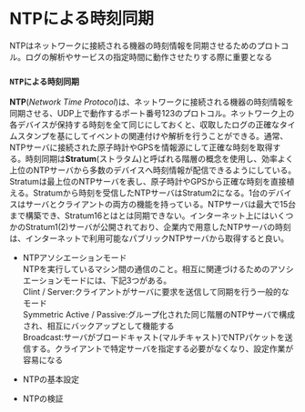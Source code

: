 # NTPによる時刻同期
NTPはネットワークに接続される機器の時刻情報を同期させるためのプロトコル。ログの解析やサービスの指定時間に動作させたりする際に重要となる

### `NTPによる時刻同期`
**NTP**(*Network Time Protocol*)は、ネットワークに接続される機器の時刻情報を同期させる、UDP上で動作するポート番号123のプロトコル。ネットワーク上の各デバイスが保持する時刻を全て同じにしておくと、収取したログの正確なタイムスタンプを基にしてイベントの関連付けや解析を行うことができる。通常、NTPサーバに接続された原子時計やGPSを情報源にして正確な時刻を取得する。時刻同期は**Stratum**(ストラタム)と呼ばれる階層の概念を使用し、効率よく上位のNTPサーバから多数のデバイスへ時刻情報が配信できるようにしている。Stratumは最上位のNTPサーバを表し、原子時計やGPSから正確な時刻を直接植える。Stratumから時刻を受信したNTPサーバはStratum2になる。1台のデバイスはサーバとクライアントの両方の機能を持っている。NTPサーバは最大で15台まで構築でき、Stratum16とはとは同期できない。インターネット上にはいくつかのStratum1(2)サーバが公開されており、企業内で用意したNTPサーバの時刻は、インターネットで利用可能なパブリックNTPサーバから取得すると良い。

- NTPアソシエーションモード  
NTPを実行しているマシン間の通信のこと。相互に関連づけるためのアソシエーションモードには、下記3つがある。  
Clint / Server:クライアントがサーバに要求を送信して同期を行う一般的なモード  
Symmetric Active / Passive:グループ化された同じ階層のNTPサーバで構成され、相互にバックアップとして機能する  
Broadcast:サーバがブロードキャスト(マルチキャスト)でNTPパケットを送信する。クライアントで特定サーバを指定する必要がなくなり、設定作業が容易になる

- NTPの基本設定

- NTPの検証
